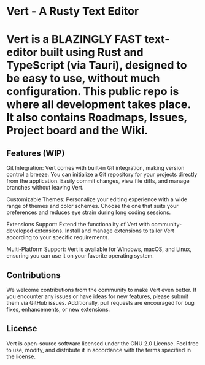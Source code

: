 # Vert - A Rusty Text Editor

# Vert is a BLAZINGLY FAST text-editor built using Rust and TypeScript (via Tauri), designed to be easy to use, without much configuration. This public repo is where all development takes place. It also contains Roadmaps, Issues, Project board and the Wiki.

## Features (WIP)

Git Integration: Vert comes with built-in Git integration, making version control a breeze. You can initialize a Git repository for your projects directly from the application. Easily commit changes, view file diffs, and manage branches without leaving Vert.

Customizable Themes: Personalize your editing experience with a wide range of themes and color schemes. Choose the one that suits your preferences and reduces eye strain during long coding sessions.

Extensions Support: Extend the functionality of Vert with community-developed extensions. Install and manage extensions to tailor Vert according to your specific requirements.

Multi-Platform Support: Vert is available for Windows, macOS, and Linux, ensuring you can use it on your favorite operating system.

## Contributions

We welcome contributions from the community to make Vert even better. If you encounter any issues or have ideas for new features, please submit them via GitHub issues. Additionally, pull requests are encouraged for bug fixes, enhancements, or new extensions.

## License 

Vert is open-source software licensed under the GNU 2.0 License. Feel free to use, modify, and distribute it in accordance with the terms specified in the license.
